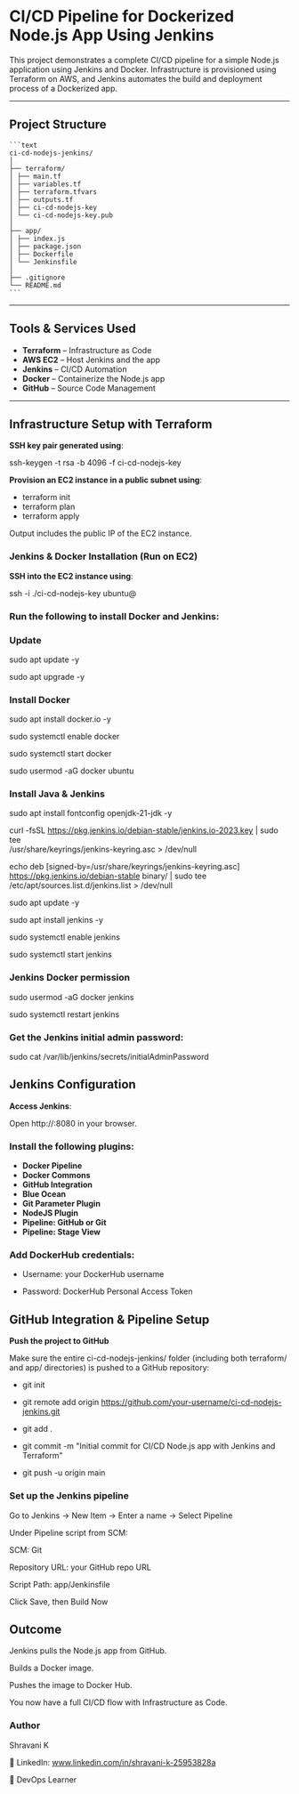 #  CI/CD Pipeline for Dockerized Node.js App Using Jenkins

This project demonstrates a complete CI/CD pipeline for a simple Node.js application using Jenkins and Docker. Infrastructure is provisioned using Terraform on AWS, and Jenkins automates the build and deployment process of a Dockerized app.

---

##  Project Structure

<pre><code>```text
ci-cd-nodejs-jenkins/
│
├── terraform/
│ ├── main.tf
│ ├── variables.tf
│ ├── terraform.tfvars
│ ├── outputs.tf
│ ├── ci-cd-nodejs-key
│ └── ci-cd-nodejs-key.pub
│
├── app/
│ ├── index.js
│ ├── package.json
│ ├── Dockerfile
│ └── Jenkinsfile
│
├── .gitignore
└── README.md 
```</code></pre>


---

## Tools & Services Used

- **Terraform** – Infrastructure as Code
- **AWS EC2** – Host Jenkins and the app
- **Jenkins** – CI/CD Automation
- **Docker** – Containerize the Node.js app
- **GitHub** – Source Code Management

---

## Infrastructure Setup with Terraform

**SSH key pair generated using**:

ssh-keygen -t rsa -b 4096 -f ci-cd-nodejs-key

**Provision an EC2 instance in a public subnet using**:

- terraform init
- terraform plan
- terraform apply

Output includes the public IP of the EC2 instance.

### Jenkins & Docker Installation (Run on EC2)

**SSH into the EC2 instance using**:

ssh -i ./ci-cd-nodejs-key ubuntu@<public-ip>

### Run the following to install Docker and Jenkins:

### Update
sudo apt update -y

sudo apt upgrade -y
### Install Docker
sudo apt install docker.io -y

sudo systemctl enable docker

sudo systemctl start docker

sudo usermod -aG docker ubuntu

### Install Java & Jenkins
sudo apt install fontconfig openjdk-21-jdk -y

curl -fsSL https://pkg.jenkins.io/debian-stable/jenkins.io-2023.key | sudo tee \
  /usr/share/keyrings/jenkins-keyring.asc > /dev/null

echo deb [signed-by=/usr/share/keyrings/jenkins-keyring.asc] \
  https://pkg.jenkins.io/debian-stable binary/ | sudo tee \
  /etc/apt/sources.list.d/jenkins.list > /dev/null

sudo apt update -y

sudo apt install jenkins -y

sudo systemctl enable jenkins

sudo systemctl start jenkins

### Jenkins Docker permission
sudo usermod -aG docker jenkins

sudo systemctl restart jenkins

### Get the Jenkins initial admin password:

sudo cat /var/lib/jenkins/secrets/initialAdminPassword

## Jenkins Configuration

**Access Jenkins**:

Open http://<public-ip>:8080 in your browser.

### Install the following plugins:

- **Docker Pipeline**
- **Docker Commons**
- **GitHub Integration**
- **Blue Ocean**
- **Git Parameter Plugin**
- **NodeJS Plugin**
- **Pipeline: GitHub or Git**
- **Pipeline: Stage View**

### Add DockerHub credentials:

- Username: your DockerHub username

- Password: DockerHub Personal Access Token

## GitHub Integration & Pipeline Setup

**Push the project to GitHub**

Make sure the entire ci-cd-nodejs-jenkins/ folder (including both terraform/ and app/ directories) is pushed to a GitHub repository:

- git init

- git remote add origin https://github.com/your-username/ci-cd-nodejs-jenkins.git

- git add .

- git commit -m "Initial commit for CI/CD Node.js app with Jenkins and Terraform"

- git push -u origin main


### Set up the Jenkins pipeline

Go to Jenkins → New Item → Enter a name → Select Pipeline

Under Pipeline script from SCM:

SCM: Git

Repository URL: your GitHub repo URL

Script Path: app/Jenkinsfile

Click Save, then Build Now

## Outcome
Jenkins pulls the Node.js app from GitHub.

Builds a Docker image.

Pushes the image to Docker Hub.

You now have a full CI/CD flow with Infrastructure as Code.

### Author
Shravani K

💼 LinkedIn: www.linkedin.com/in/shravani-k-25953828a

🌱 DevOps Learner
